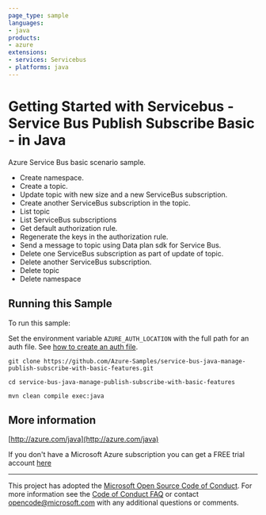 ```yaml
---
page_type: sample
languages:
- java
products:
- azure
extensions:
- services: Servicebus
- platforms: java
---
```


# Getting Started with Servicebus - Service Bus Publish Subscribe Basic - in Java #


  Azure Service Bus basic scenario sample.
  - Create namespace.
  - Create a topic.
  - Update topic with new size and a new ServiceBus subscription.
  - Create another ServiceBus subscription in the topic.
  - List topic
  - List ServiceBus subscriptions
  - Get default authorization rule.
  - Regenerate the keys in the authorization rule.
  - Send a message to topic using Data plan sdk for Service Bus.
  - Delete one ServiceBus subscription as part of update of topic.
  - Delete another ServiceBus subscription.
  - Delete topic
  - Delete namespace
 

## Running this Sample ##

To run this sample:

Set the environment variable `AZURE_AUTH_LOCATION` with the full path for an auth file. See [how to create an auth file](https://github.com/Azure/azure-libraries-for-java/blob/master/AUTH.md).

    git clone https://github.com/Azure-Samples/service-bus-java-manage-publish-subscribe-with-basic-features.git

    cd service-bus-java-manage-publish-subscribe-with-basic-features

    mvn clean compile exec:java

## More information ##

[http://azure.com/java](http://azure.com/java)

If you don't have a Microsoft Azure subscription you can get a FREE trial account [here](http://go.microsoft.com/fwlink/?LinkId=330212)

---

This project has adopted the [Microsoft Open Source Code of Conduct](https://opensource.microsoft.com/codeofconduct/). For more information see the [Code of Conduct FAQ](https://opensource.microsoft.com/codeofconduct/faq/) or contact [opencode@microsoft.com](mailto:opencode@microsoft.com) with any additional questions or comments.